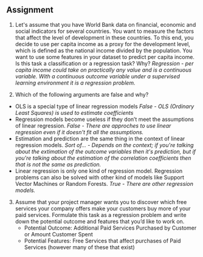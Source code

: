 ## Assignment
1. Let's assume that you have World Bank data on financial, economic and social indicators for several countries. You want to measure the factors that affect the level of development in these countries. To this end, you decide to use per capita income as a proxy for the development level, which is defined as the national income divided by the population. You want to use some features in your dataset to predict per capita income. Is this task a classification or a regression task? Why? 
    *Regression - per capita income could take on practically any value and is a continuous variable. With a continuous outcome variable under a supervised learning environment it is a regression problem.*

2. Which of the following arguments are false and why?
  * OLS is a special type of linear regression models 
  *False - OLS (Ordinary Least Squares) is used to estimate coefficients*
  * Regression models become useless if they don’t meet the assumptions of linear regression. 
  *False - There are approches to use linear regression even if it doesn't fit all the assumptions.*
  * Estimation and prediction are the same thing in the context of linear regression models.
  *Sort of... - Depends on the context; if you're talking about the extimation of the outcome variables then it's prediction, but if you're talking about the estimation of the correlation coefficients then that is not the same as prediction.*
  * Linear regression is only one kind of regression model. Regression problems can also be solved with other kind of models like Support Vector Machines or Random Forests.
  *True - There are other regression models.*

3. Assume that your project manager wants you to discover which free services your company offers make your customers buy more of your paid services. Formulate this task as a regression problem and write down the potential outcome and features that you’d like to work on.
    * Potential Outcome: Additional Paid Services Purchased by Customer or Amount Customer Spent
    * Potential Features: Free Services that affect purchases of Paid Services (however many of these that exist)